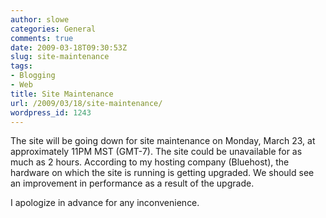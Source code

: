```yaml
---
author: slowe
categories: General
comments: true
date: 2009-03-18T09:30:53Z
slug: site-maintenance
tags:
- Blogging
- Web
title: Site Maintenance
url: /2009/03/18/site-maintenance/
wordpress_id: 1243
---
```


The site will be going down for site maintenance on Monday, March 23, at approximately 11PM MST (GMT-7). The site could be unavailable for as much as 2 hours. According to my hosting company (Bluehost), the hardware on which the site is running is getting upgraded. We should see an improvement in performance as a result of the upgrade.

I apologize in advance for any inconvenience.

